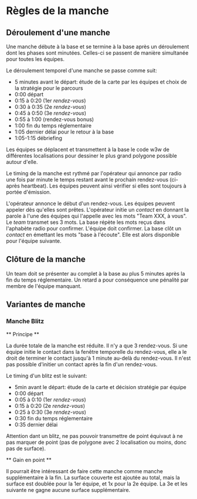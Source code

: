 # Règles de la manche

## Déroulement d'une manche

Une manche débute à la base et se termine à la base après un déroulement dont les phases sont minutées. Celles-ci se passent de manière simultanée pour toutes les équipes.

Le déroulement temporel d'une manche se passe comme suit:

- 5 minutes avant le départ: étude de la carte par les équipes et choix de la stratégie pour le parcours
- 0:00 départ
- 0:15 à 0:20 (1er *rendez-vous*)
- 0:30 à 0:35 (2e *rendez-vous*)
- 0:45 à 0:50 (3e *rendez-vous*)
- 0:55 à 1:00 (rendez-vous bonus)
- 1:00 fin du temps réglementaire
- 1:05 dernier délai pour le retour à la base
- 1:05-1:15 débriefing

Les équipes se déplacent et transmettent à la base le code w3w de différentes localisations pour dessiner le plus grand polygone possible autour d'elle.

Le timing de la manche est rythmé par l'opérateur qui annonce par radio une fois par minute le temps restant avant le prochain rendez-vous (ci-après heartbeat). Les équipes peuvent ainsi vérifier si elles sont toujours à portée d'émission.

L'opérateur annonce le début d'un rendez-vous. Les équipes peuvent appeler dès qu'elles sont prêtes. L'opérateur initie un *contact* en donnant la parole à l'une des équipes qui l'appelle avec les mots "Team XXX, à vous". Le *team* transmet ses 3 mots. La base répète les mots reçus dans l'aphabète radio pour confirmer. L'équipe doit confirmer. La base clôt un *contact* en émettant les mots "base à l'écoute". Elle est alors disponible pour l'équipe suivante.

## Clôture de la manche

Un team doit se présenter au complet à la base au plus 5 minutes après la fin du temps réglementaire. Un retard a pour conséquence une pénalité par membre de l'équipe manquant.


## Variantes de manche

### Manche Blitz

** Principe **

La durée totale de la manche est réduite. Il n'y a que 3 rendez-vous. Si une équipe initie le contact dans la fenêtre temporelle du rendez-vous, elle a le droit de terminer le contact jusqu'à 1 minute au-delà du rendez-vous. Il n'est pas possible d'initier un contact après la fin d'un rendez-vous.

Le timing d'un blitz est le suivant:
- 5min avant le départ: étude de la carte et décision stratégie par équipe
- 0:00 départ
- 0:05 à 0:10 (1er *rendez-vous*)
- 0:15 à 0:20 (2e *rendez-vous*)
- 0:25 à 0:30 (3e *rendez-vous*)
- 0:30 fin du temps réglementaire
- 0:35 dernier délai 

Attention dant un blitz, ne pas pouvoir transmettre de point équivaut à ne pas marquer de point (pas de polygone avec 2 localisation ou moins, donc pas de surface).

** Gain en point **

Il pourrait être intéressant de faire cette manche comme manche supplémentaire à la fin. La surface couverte est ajoutée au total, mais la surface est doublée pour la 1er équipe, et 1x pour la 2e équipe. La 3e et les suivante ne gagne aucune surface supplémentaire.